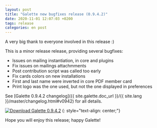 ```yaml
---
layout: post
title: "Galette new bugfixes release (0.9.4.2)"
date: 2020-11-01 12:07:03 +0200
tags: release
categories: en post
---
```


A very big thank to everyone involved in this release :)

This is a minor release release, providing several bugfixes:

* Issues on mailing instantiation, in core and plugins
* Fix issues on mailings attachmments
* Post contribution script was called too early
* Fix cards colors on new installations
* First and last name were inverted in core PDF member card
* Print logo was the one used, but not the one displayed in preferences

See [Galette 0.9.4.2 changelog]({{ site.galette.doc_url }}/{{ site.lang }}/master/changelog.html#v0942) for all details.

[![Download Galette 0.9.4.2](https://img.shields.io/badge/0.9.4.2-Download_Galette-ffb619.svg?logo=php&logoColor=white&style=for-the-badge)](https://download.tuxfamily.org/galette/galette-0.9.4.2.tar.bz2)
{: style="text-align: center;"}

Hope you will enjoy this release; happy Galette!
